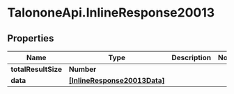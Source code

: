 # TalononeApi.InlineResponse20013

## Properties
Name | Type | Description | Notes
------------ | ------------- | ------------- | -------------
**totalResultSize** | **Number** |  | 
**data** | [**[InlineResponse20013Data]**](InlineResponse20013Data.md) |  | 



